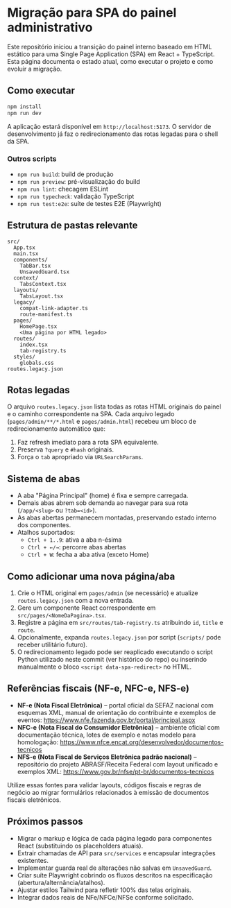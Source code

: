 # Migração para SPA do painel administrativo

Este repositório iniciou a transição do painel interno baseado em HTML estático para uma Single Page Application (SPA) em React + TypeScript. Esta página documenta o estado atual, como executar o projeto e como evoluir a migração.

## Como executar

```bash
npm install
npm run dev
```

A aplicação estará disponível em `http://localhost:5173`. O servidor de desenvolvimento já faz o redirecionamento das rotas legadas para o shell da SPA.

### Outros scripts

- `npm run build`: build de produção
- `npm run preview`: pré-visualização do build
- `npm run lint`: checagem ESLint
- `npm run typecheck`: validação TypeScript
- `npm run test:e2e`: suíte de testes E2E (Playwright)

## Estrutura de pastas relevante

```
src/
  App.tsx
  main.tsx
  components/
    TabBar.tsx
    UnsavedGuard.tsx
  context/
    TabsContext.tsx
  layouts/
    TabsLayout.tsx
  legacy/
    compat-link-adapter.ts
    route-manifest.ts
  pages/
    HomePage.tsx
    <Uma página por HTML legado>
  routes/
    index.tsx
    tab-registry.ts
  styles/
    globals.css
routes.legacy.json
```

## Rotas legadas

O arquivo `routes.legacy.json` lista todas as rotas HTML originais do painel e o caminho correspondente na SPA. Cada arquivo legado (`pages/admin/**/*.html` e `pages/admin.html`) recebeu um bloco de redirecionamento automático que:

1. Faz refresh imediato para a rota SPA equivalente.
2. Preserva `?query` e `#hash` originais.
3. Força o `tab` apropriado via `URLSearchParams`.

## Sistema de abas

- A aba "Página Principal" (home) é fixa e sempre carregada.
- Demais abas abrem sob demanda ao navegar para sua rota (`/app/<slug>` ou `?tab=<id>`).
- As abas abertas permanecem montadas, preservando estado interno dos componentes.
- Atalhos suportados:
  - `Ctrl + 1..9`: ativa a aba n-ésima
  - `Ctrl + ←/→`: percorre abas abertas
  - `Ctrl + W`: fecha a aba ativa (exceto Home)

## Como adicionar uma nova página/aba

1. Crie o HTML original em `pages/admin` (se necessário) e atualize `routes.legacy.json` com a nova entrada.
2. Gere um componente React correspondente em `src/pages/<NomeDaPagina>.tsx`.
3. Registre a página em `src/routes/tab-registry.ts` atribuindo `id`, `title` e `route`.
4. Opcionalmente, expanda `routes.legacy.json` por script (`scripts/` pode receber utilitário futuro).
5. O redirecionamento legado pode ser reaplicado executando o script Python utilizado neste commit (ver histórico do repo) ou inserindo manualmente o bloco `<script data-spa-redirect>` no HTML.

## Referências fiscais (NF-e, NFC-e, NFS-e)

- **NF-e (Nota Fiscal Eletrônica)** – portal oficial da SEFAZ nacional com esquemas XML, manual de orientação do contribuinte e exemplos de eventos: <https://www.nfe.fazenda.gov.br/portal/principal.aspx>
- **NFC-e (Nota Fiscal do Consumidor Eletrônica)** – ambiente oficial com documentação técnica, lotes de exemplo e notas modelo para homologação: <https://www.nfce.encat.org/desenvolvedor/documentos-tecnicos>
- **NFS-e (Nota Fiscal de Serviços Eletrônica padrão nacional)** – repositório do projeto ABRASF/Receita Federal com layout unificado e exemplos XML: <https://www.gov.br/nfse/pt-br/documentos-tecnicos>

Utilize essas fontes para validar layouts, códigos fiscais e regras de negócio ao migrar formulários relacionados à emissão de documentos fiscais eletrônicos.

## Próximos passos

- Migrar o markup e lógica de cada página legado para componentes React (substituindo os placeholders atuais).
- Extrair chamadas de API para `src/services` e encapsular integrações existentes.
- Implementar guarda real de alterações não salvas em `UnsavedGuard`.
- Criar suíte Playwright cobrindo os fluxos descritos na especificação (abertura/alternância/atalhos).
- Ajustar estilos Tailwind para refletir 100% das telas originais.
- Integrar dados reais de NFe/NFCe/NFSe conforme solicitado.
